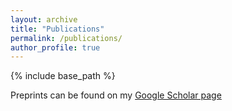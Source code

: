 ```yaml
---
layout: archive
title: "Publications"
permalink: /publications/
author_profile: true
---
```


{% include base_path %}

Preprints can be found on my [Google Scholar page](https://scholar.google.com/citations?user=3lmZN3gAAAAJ&hl=en)



<!-- {% if author.googlescholar %}
  You can also find my articles on <u><a href="{{author.googlescholar}}">my Google Scholar profile</a>.</u>
{% endif %}

{% include base_path %}

{% for post in site.publications reversed %}
  {% include archive-single.html %}
{% endfor %} -->
